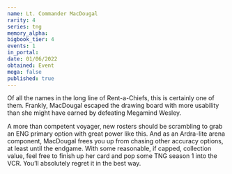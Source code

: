 ```yaml
---
name: Lt. Commander MacDougal
rarity: 4
series: tng
memory_alpha:
bigbook_tier: 4
events: 1
in_portal:
date: 01/06/2022
obtained: Event
mega: false
published: true
---
```


Of all the names in the long line of Rent-a-Chiefs, this is certainly one of them. Frankly, MacDougal escaped the drawing board with more usability than she might have earned by defeating Megamind Wesley.

A more than competent voyager, new rosters should be scrambling to grab an ENG primary option with great power like this. And as an Ardra-lite arena component, MacDougal frees you up from chasing other accuracy options, at least until the endgame. With some reasonable, if capped, collection value, feel free to finish up her card and pop some TNG season 1 into the VCR. You’ll absolutely regret it in the best way.
